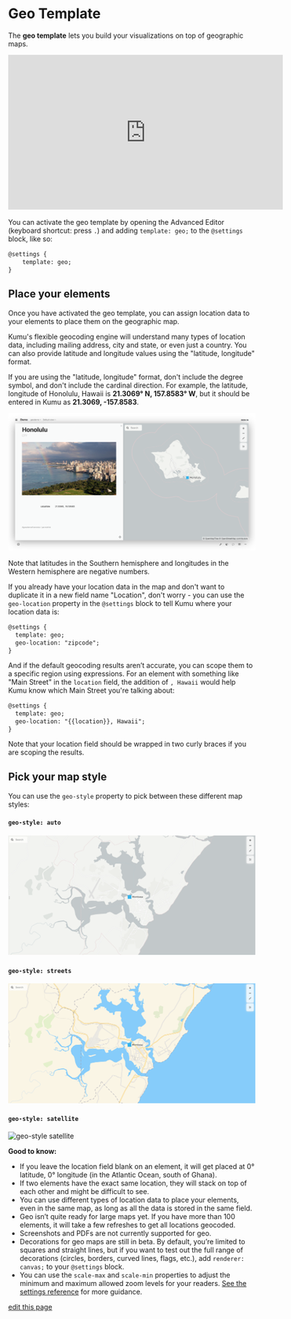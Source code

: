 # Geo Template

The **geo template** lets you build your visualizations on top of geographic maps.

<p><iframe width="560" height="315" src="https://www.youtube.com/embed/0WQ0dS5CIGM" frameborder="0" allowfullscreen></iframe></p>

You can activate the geo template by opening the Advanced Editor (keyboard shortcut: press `.`) and adding `template: geo;` to the `@settings` block, like so:

```
@settings {
    template: geo;
}
```

## Place your elements
Once you have activated the geo template, you can assign location data to your elements to place them on the geographic map.

 Kumu's flexible geocoding engine will understand many types of location data, including mailing address, city and state, or even just a country. You can also provide latitude and longitude values using the "latitude, longitude" format.

 If you are using the "latitude, longitude" format, don't include the degree symbol, and don't include the cardinal direction. For example, the latitude, longitude of Honolulu, Hawaii is **21.3069° N, 157.8583° W**, but it should be entered in Kumu as **21.3069, -157.8583**.

 ![Geo map showing latitude and longitude for Honolulu](/images/honolulu-geo.png)

Note that latitudes in the Southern hemisphere and longitudes in the Western hemisphere are negative numbers.

If you already have your location data in the map and don't want to duplicate it in a new field name "Location", don't worry - you can use the `geo-location` property in the `@settings` block to tell Kumu where your location data is:

```
@settings {
  template: geo;
  geo-location: "zipcode";
}
```

And if the default geocoding results aren’t accurate, you can scope them to a specific region using expressions. For an element with something like "Main Street" in the `location` field, the addition of `, Hawaii` would help Kumu know which Main Street you're talking about:

```
@settings {
  template: geo;
  geo-location: "{{location}}, Hawaii";
}
```

Note that your location field should be wrapped in two curly braces if you are scoping the results.


## Pick your map style

You can use the `geo-style` property to pick between these different map styles:

#### `geo-style: auto`

![geo-style auto](/images/geo-style-auto.png)


#### `geo-style: streets`

![geo-style streets](/images/geo-style-streets.png)


#### `geo-style: satellite`

![geo-style satellite](/images/geo-style-satellite.png)


**Good to know:**
- If you leave the location field blank on an element, it will get placed at 0° latitude, 0° longitude (in the Atlantic Ocean, south of Ghana).
- If two elements have the exact same location, they will stack on top of each other and might be difficult to see.
- You can use different types of location data to place your elements, even in the same map, as long as all the data is stored in the same field.
- Geo isn’t quite ready for large maps yet. If you have more than 100 elements, it will take a few refreshes to get all locations geocoded.
- Screenshots and PDFs are not currently supported for geo.
- Decorations for geo maps are still in beta. By default, you’re limited to squares and straight lines, but if you want to test out the full range of decorations (circles, borders, curved lines, flags, etc.), add `renderer: canvas;` to your `@settings` block.
- You can use the `scale-max` and `scale-min` properties to adjust the minimum and maximum allowed zoom levels for your readers. [See the settings reference](/guides/settings-reference.html) for more guidance.

<span class="edit-link"><a href="https://github.com/kumu/docs/blob/master/guides/templates/geo.md" target="_blank"><i class="fa fa-github"></i> edit this page</a></span>
